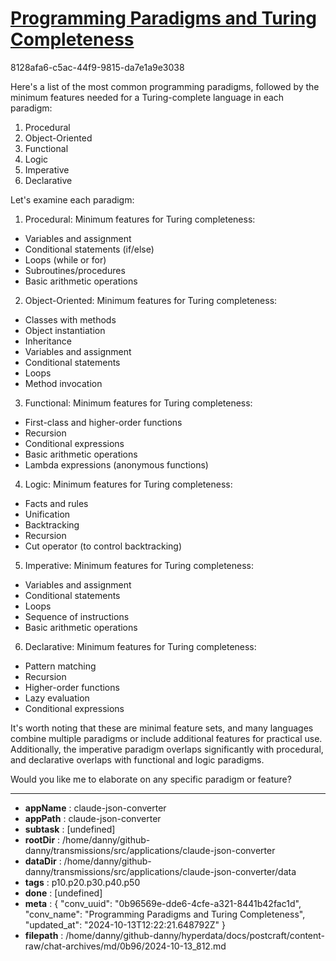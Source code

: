 # [Programming Paradigms and Turing Completeness](https://claude.ai/chat/0b96569e-dde6-4cfe-a321-8441b42fac1d)

8128afa6-c5ac-44f9-9815-da7e1a9e3038

 Here's a list of the most common programming paradigms, followed by the minimum features needed for a Turing-complete language in each paradigm:

1. Procedural
2. Object-Oriented
3. Functional
4. Logic
5. Imperative
6. Declarative

Let's examine each paradigm:

1. Procedural:
Minimum features for Turing completeness:
- Variables and assignment
- Conditional statements (if/else)
- Loops (while or for)
- Subroutines/procedures
- Basic arithmetic operations

2. Object-Oriented:
Minimum features for Turing completeness:
- Classes with methods
- Object instantiation
- Inheritance
- Variables and assignment
- Conditional statements
- Loops
- Method invocation

3. Functional:
Minimum features for Turing completeness:
- First-class and higher-order functions
- Recursion
- Conditional expressions
- Basic arithmetic operations
- Lambda expressions (anonymous functions)

4. Logic:
Minimum features for Turing completeness:
- Facts and rules
- Unification
- Backtracking
- Recursion
- Cut operator (to control backtracking)

5. Imperative:
Minimum features for Turing completeness:
- Variables and assignment
- Conditional statements
- Loops
- Sequence of instructions
- Basic arithmetic operations

6. Declarative:
Minimum features for Turing completeness:
- Pattern matching
- Recursion
- Higher-order functions
- Lazy evaluation
- Conditional expressions

It's worth noting that these are minimal feature sets, and many languages combine multiple paradigms or include additional features for practical use. Additionally, the imperative paradigm overlaps significantly with procedural, and declarative overlaps with functional and logic paradigms.

Would you like me to elaborate on any specific paradigm or feature?

---

* **appName** : claude-json-converter
* **appPath** : claude-json-converter
* **subtask** : [undefined]
* **rootDir** : /home/danny/github-danny/transmissions/src/applications/claude-json-converter
* **dataDir** : /home/danny/github-danny/transmissions/src/applications/claude-json-converter/data
* **tags** : p10.p20.p30.p40.p50
* **done** : [undefined]
* **meta** : {
  "conv_uuid": "0b96569e-dde6-4cfe-a321-8441b42fac1d",
  "conv_name": "Programming Paradigms and Turing Completeness",
  "updated_at": "2024-10-13T12:22:21.648792Z"
}
* **filepath** : /home/danny/github-danny/hyperdata/docs/postcraft/content-raw/chat-archives/md/0b96/2024-10-13_812.md